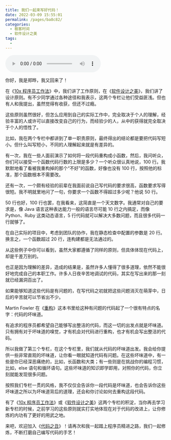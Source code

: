 ```yaml
---
title: 我们一起来写好代码！
date: 2022-03-09 15:55:01
permalink: /pages/ba8c82/
categories:
  - 极客时间
  - 软件设计之美
tags:
  - 
---
```

<audio title="第三季回归.我们一起来写好代码！" src="https://static001.geekbang.org/resource/audio/01/43/013ffe3361243b5cfde19bae89274743.mp3" controls="controls"></audio> 
<p>你好，我是郑晔，我又回来了！</p><p>在《<a href="https://time.geekbang.org/column/intro/100022301">10x 程序员工作法</a>》中，我们讲了工作原则，在《<a href="https://time.geekbang.org/column/intro/100052601">软件设计之美</a>》，我们讲了设计原则。有不少同学通过各种途径和我表示，这两个专栏让他们受益匪浅。但也有人和我提出，虽然觉得有收获，但还不过瘾。</p><p>这些原则虽然很好，但怎么应用到自己的实际工作中，完全取决于个人的理解，经验丰富的人或许可以直接改变自己的行为，而经验少的人，从中的获得就完全取决于个人的悟性了。</p><p>比如，我在两个专栏中都讲到了单一职责原则，最终得出的结论都是要把代码写短小。但什么叫写短小，不同的人理解起来就是有差异的。</p><p>有一次，我在一些人面前演示了如何将一段代码重构成小函数，然后，我问听众，你们可以接受一个函数代码行数的上限是多少？一个听众很认真地说，100 行。我默默地看了看被我重构掉的那个“不好”的函数，好像也没有 100 行，按照他的标准，那个函数根本不需要改。</p><p>还有一次，一个颇有经验的前辈在我面前说自己写代码的要求很高，函数要求写得很短。我不明就里地问了一句，你要求一个函数不得超过多少呢？他说 50 行。</p><p>50 行也好，100 行也罢，在我看来，这简直是一个天文数字。我通常对自己的要求是，像 Java 语言这种表达能力一般的语言尽可能 10 行之内搞定，而像 Python、Ruby 这类动态语言，5 行代码就可以解决大多数问题，而且很多代码一行就够了。</p><!-- [[[read_end]]] --><p>在自己实际的项目中，考虑到团队的协作，我在静态检查中配置的参数是 20 行。换言之，一个函数超过 20 行，连构建都是无法通过的。</p><p>从这些例子中你可以看到，虽然大家都遵循了同样的原则，但具体体现在代码上，却是千差万别的。</p><p>也正是因为理解的差异，造成的结果是，虽然许多人懂得了很多道理，依然不能很好地完成自己的本职工作。许多人日夜辛苦地调试的代码，其实在写出来的那一刻就已经漏洞百出了。</p><p>如果能够知道这些代码是有问题的，在写代码之初就把这些问题消灭在萌芽中，日后的辛苦就可以节省出不少。</p><p>Martin Fowler 在《<a href="https://book.douban.com/subject/30468597/">重构</a>》这本书里给这种有问题的代码起了一个很有特点的名字：代码的坏味道。</p><p>有追求的程序员都希望自己能够写出整洁的代码，而这一切的出发点就是坏味道。只有拥有对于坏味道的嗅觉，才有机会对代码进行重构，也才有机会写出整洁的代码。</p><p>所以我做了第三个专栏，在这个专栏里，我们就从代码的坏味道出发。我会给你提供一些非常直观的坏味道，让你看一眼就知道代码有问题。在这些坏味道中，有一些是你已经深恶痛绝的，比如，长函数和大类；有一些则是在挑战你的编程习惯，比如，else 语句和循环语句。这些坏味道的知识即学即用，对照你的代码，你立刻就能发现很多问题。</p><p>按照我们专栏一贯的风格，我不仅仅会告诉你一段代码是坏味道，也会告诉你这些坏味道之所以为坏味道背后的道理，还会和你讨论如何去重构这段代码。</p><p>有了《<a href="https://time.geekbang.org/column/intro/100022301">10x 程序员工作法</a>》或《<a href="https://time.geekbang.org/column/intro/100052601">软件设计之美</a>》这两个专栏的积淀，当你再去学习新专栏的时候，之前学习的这些原则就实打实地体现在对于代码的改进上，让你修炼的内功有了更好的用武之地。</p><p>来吧，欢迎加入《<a href="https://time.geekbang.org/column/intro/100068401">代码之丑</a>》！请再次和我一起踏上程序员精进之路，我们一起修炼，不断打磨自己编写代码的手艺！</p>